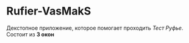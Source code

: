 # Rufier-VasMakS
Декстопное приложение, которое помогает проходить *Тест Руфье*.
Состоит из **3 окон**
